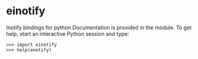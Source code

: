einotify
========

Inotify bindings for python
Documentation is provided in the module.
To get help, start an interactive Python session and type:

```
>>> import einotify
>>> help(enotify)
```

